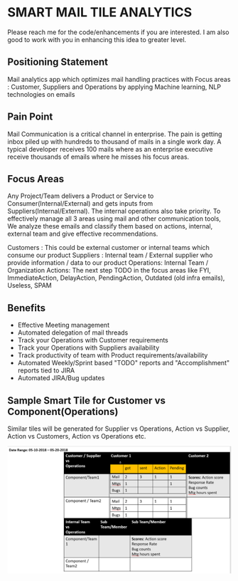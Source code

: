 # SMART MAIL TILE ANALYTICS

Please reach me for the code/enhancements if you are interested. I am also good to work with you in enhancing this idea to greater level.

## Positioning Statement
Mail analytics app which optimizes mail handling practices with Focus areas : Customer, Suppliers and Operations 
by applying Machine learning, NLP technologies on emails

## Pain Point
Mail Communication is a critical channel in enterprise. The pain is getting inbox piled up with hundreds to thousand of mails in  a single work day. A typical developer receives 100 mails where as an enterprise executive receive thousands of emails where he misses his focus areas.

## Focus Areas
Any Project/Team delivers a Product or Service to Consumer(Internal/External) and gets inputs from Suppliers(Internal/External).
The internal operations also take priority. To effectively manage all 3 areas using mail and other communication tools, We analyze these emails and classify them based on actions, internal, external team and give effective recommendations.

Customers : This could be external customer or internal teams which consume our product
Suppliers : Internal team / External supplier who provide information / data to our product
Operations: Internal Team / Organization
Actions: The next step TODO in the focus areas like FYI, ImmediateAction, DelayAction, PendingAction, Outdated (old infra emails), Useless, SPAM

## Benefits
* Effective Meeting management
* Automated delegation of mail threads 
* Track your Operations with Customer requirements
* Track your Operations with Suppliers availability
* Track productivity of team with Product requirements/availability
* Automated Weekly/Sprint based "TODO" reports and "Accomplishment" reports tied to JIRA
* Automated JIRA/Bug updates


## Sample Smart Tile for Customer vs Component(Operations)
Similar tiles will be generated for Supplier vs Operations,  Action vs Supplier, Action vs Customers, Action vs Operations
etc.

![Design](https://github.com/sivaswami/MailTile/blob/master/architecture.png)

